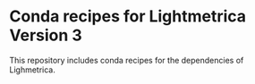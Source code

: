 Conda recipes for Lightmetrica Version 3
====================

This repository includes conda recipes for the dependencies of Lighmetrica.
